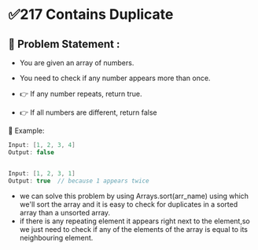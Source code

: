 # ✅217 Contains Duplicate


## 💬 Problem Statement :

- You are given an array of numbers.
- You need to check if any number appears more than once.

- 👉 If any number repeats, return true.
- 👉 If all numbers are different, return false 

🧠 Example:
```java
Input: [1, 2, 3, 4]
Output: false


Input: [1, 2, 3, 1]
Output: true  // because 1 appears twice
```


- we can solve this problem by using Arrays.sort(arr_name) using which we'll sort the array and it is easy to check for duplicates in a sorted array than a unsorted array.
- if there is any repeating element it appears right next to the element,so we just need to check if any of the elements of the array is equal to its neighbouring element.
